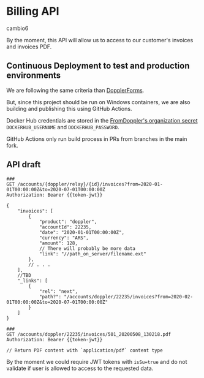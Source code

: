 # Billing API

cambio6

By the moment, this API will allow us to access to our customer's invoices and
invoices PDF.

## Continuous Deployment to test and production environments

We are following the same criteria than
[DopplerForms](https://github.com/MakingSense/doppler-forms/blob/master/README.md#continuous-deployment-to-test-and-production-environments).

But, since this project should be run on Windows containers, we are also
building and publishing this using GitHub Actions.

Docker Hub credentials are stored in the [FromDoppler's organization
secret](https://github.com/organizations/FromDoppler/settings/secrets)
`DOCKERHUB_USERNAME` and `DOCKERHUB_PASSWORD`.

GitHub Actions only run build process in PRs from branches in the main fork.

## API draft

```http
###
GET /accounts/{doppler/relay}/{id}/invoices?from=2020-01-01T00:00:00Z&to=2020-07-01T00:00:00Z
Authorization: Bearer {{token-jwt}}
​
{
    "invoices": [
        {
            "product": "doppler",
            "accountId": 22235,
            "date": "2020-01-01T00:00:00Z",
            "currency": "ARS",
            "amount": 128,
            // There will probably be more data
            "link": "//path_on_server/filename.ext"
        },
        // . . .
    ],
    //TBD
    "_links": [
        {
            "rel": "next",
            "path?": "/accounts/doppler/22235/invoices?from=2020-02-01T00:00:00Z&to=2020-07-01T00:00:00Z"
        }
    ]
}
​
###
GET /accounts/doppler/22235/invoices/501_20200508_130218.pdf
Authorization: Bearer {{token-jwt}}
​​
// Return PDF content with `application/pdf` content type

```

By the moment we could require JWT tokens with `isSu=true` and do not validate
if user is allowed to access to the requested data.
